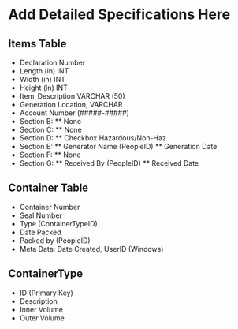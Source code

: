 # Add Detailed Specifications Here
## Items Table
* Declaration Number
* Length (in) INT
* Width (in) INT
* Height (in) INT
* Item_Description VARCHAR (50)
* Generation Location, VARCHAR
* Account Number (#####-#####)
* Section B:
** None
* Section C:
** None
* Section D:
** Checkbox Hazardous/Non-Haz
* Section E:
** Generator Name (PeopleID)
** Generation Date
* Section F:
** None
* Section G:
** Received By (PeopleID)
** Received Date

## Container Table
* Container Number
* Seal Number
* Type (ContainerTypeID)
* Date Packed
* Packed by (PeopleID)
* Meta Data:  Date Created, UserID (Windows)

## ContainerType
* ID (Primary Key)
* Description
* Inner Volume
* Outer Volume
